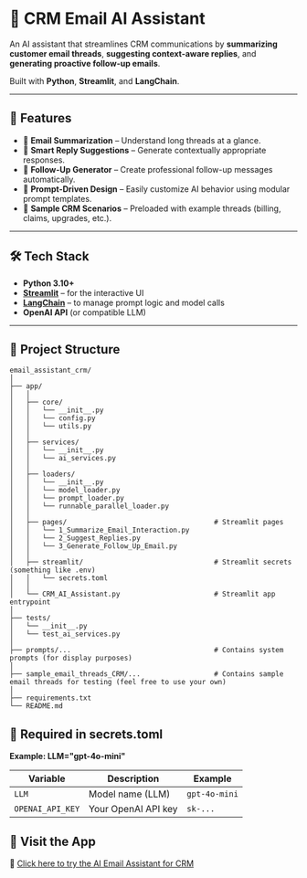 # 📧 CRM Email AI Assistant

An AI assistant that streamlines CRM communications by **summarizing customer email threads**, **suggesting context-aware replies**, and **generating proactive follow-up emails**.

Built with **Python**, **Streamlit**, and **LangChain**.

---

## 🚀 Features

- 📄 **Email Summarization** – Understand long threads at a glance.
- 💬 **Smart Reply Suggestions** – Generate contextually appropriate responses.
- 🔁 **Follow-Up Generator** – Create professional follow-up messages automatically.
- 📂 **Prompt-Driven Design** – Easily customize AI behavior using modular prompt templates.
- 🧪 **Sample CRM Scenarios** – Preloaded with example threads (billing, claims, upgrades, etc.).

---

## 🛠️ Tech Stack

- **Python 3.10+**
- **[Streamlit](https://streamlit.io/)** – for the interactive UI
- **[LangChain](https://www.langchain.com/)** – to manage prompt logic and model calls
- **OpenAI API** (or compatible LLM)

---
## 📁 Project Structure

```text
email_assistant_crm/
│
├── app/    
│   │
│   ├── core/  
│   │   └── __init__.py 
│   │   └── config.py
│   │   └── utils.py
│   │
│   ├── services/
│   │   └── __init__.py 
│   │   └── ai_services.py
│   │
│   ├── loaders/
│   │   └── __init__.py 
│   │   └── model_loader.py
│   │   └── prompt_loader.py
│   │   └── runnable_parallel_loader.py
│   │
│   ├── pages/                                    # Streamlit pages
│   │   └── 1_Summarize_Email_Interaction.py
│   │   └── 2_Suggest_Replies.py
│   │   └── 3_Generate_Follow_Up_Email.py
│   │
│   ├── streamlit/                                # Streamlit secrets (something like .env) 
│   │   └── secrets.toml
│   │
│   └── CRM_AI_Assistant.py                       # Streamlit app entrypoint
│
├── tests/     
│   └── __init__.py 
│   └── test_ai_services.py
│
├── prompts/...                                   # Contains system prompts (for display purposes)
│
├── sample_email_threads_CRM/...                  # Contains sample email threads for testing (feel free to use your own)
│
├── requirements.txt 
└── README.md
```

## 📌 Required in secrets.toml

**Example: LLM="gpt-4o-mini"**

| Variable         | Description                 | Example                 |
|------------------|-----------------------------|--------------------------|
| `LLM`            | Model name (LLM)            | `gpt-4o-mini`            |
| `OPENAI_API_KEY` | Your OpenAI API key         | `sk-...`                 |


## 🚀 Visit the App

🔗 [Click here to try the AI Email Assistant for CRM](https://ai-email-assistant-for-crm.streamlit.app/)